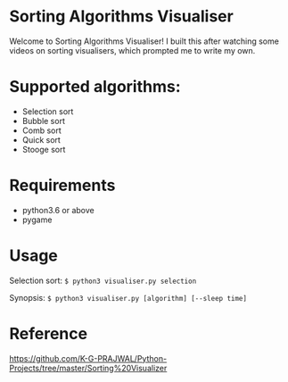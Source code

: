 # Sorting Algorithms Visualiser

Welcome to Sorting Algorithms Visualiser! I built this after watching some videos on sorting visualisers, which prompted me to write my own.

# Supported algorithms:
- Selection sort
- Bubble sort
- Comb sort
- Quick sort
- Stooge sort

# Requirements
- python3.6 or above
- pygame

# Usage
Selection sort:
`$ python3 visualiser.py selection`

Synopsis:
`$ python3 visualiser.py [algorithm] [--sleep time]`

# Reference
https://github.com/K-G-PRAJWAL/Python-Projects/tree/master/Sorting%20Visualizer
